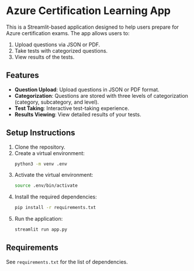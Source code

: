 # Azure Certification Learning App

This is a Streamlit-based application designed to help users prepare for Azure certification exams. The app allows users to:

1. Upload questions via JSON or PDF.
2. Take tests with categorized questions.
3. View results of the tests.

## Features
- **Question Upload**: Upload questions in JSON or PDF format.
- **Categorization**: Questions are stored with three levels of categorization (category, subcategory, and level).
- **Test Taking**: Interactive test-taking experience.
- **Results Viewing**: View detailed results of your tests.

## Setup Instructions

1. Clone the repository.
2. Create a virtual environment:
   ```bash
   python3 -m venv .env
   ```
3. Activate the virtual environment:
   ```bash
   source .env/bin/activate
   ```
4. Install the required dependencies:
   ```bash
   pip install -r requirements.txt
   ```
5. Run the application:
   ```bash
   streamlit run app.py
   ```

## Requirements
See `requirements.txt` for the list of dependencies.